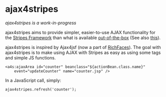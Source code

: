 ajax4stripes
============

_ajax4stripes is a work-in-progress_

ajax4stripes aims to provide simpler, easier-to-use AJAX functionality for
the [Stripes Framework](1) than what is available [out-of-the-box](2) (See 
also [this](3)).

[1]: http://www.stripesframework.org
[2]: http://www.stripesframework.org/display/stripes/AJAX
[3]: http://www.stripesframework.org/display/stripes/AJAX+even+easier

ajax4stripes is inspired by Ajax4jsf (now a part of [RichFaces](richfaces)).
The goal with ajax4stripes is to make using AJAX with Stripes as easy as using
some tags and simple JS functions.

	<a4s:ajaxArea id="counter" beanclass="${actionBean.class.name}"
		event="updateCounter" name="counter.jsp" />

In a JavaScript call, simply:

	ajax4stripes.refresh('counter');

[richfaces]: http://www.jboss.org/richfaces
